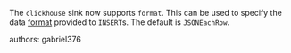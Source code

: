 The `clickhouse` sink now supports `format`. This can be used to specify the data [format](https://clickhouse.com/docs/en/interfaces/formats) provided to `INSERT`s. The default is `JSONEachRow`.

authors: gabriel376
